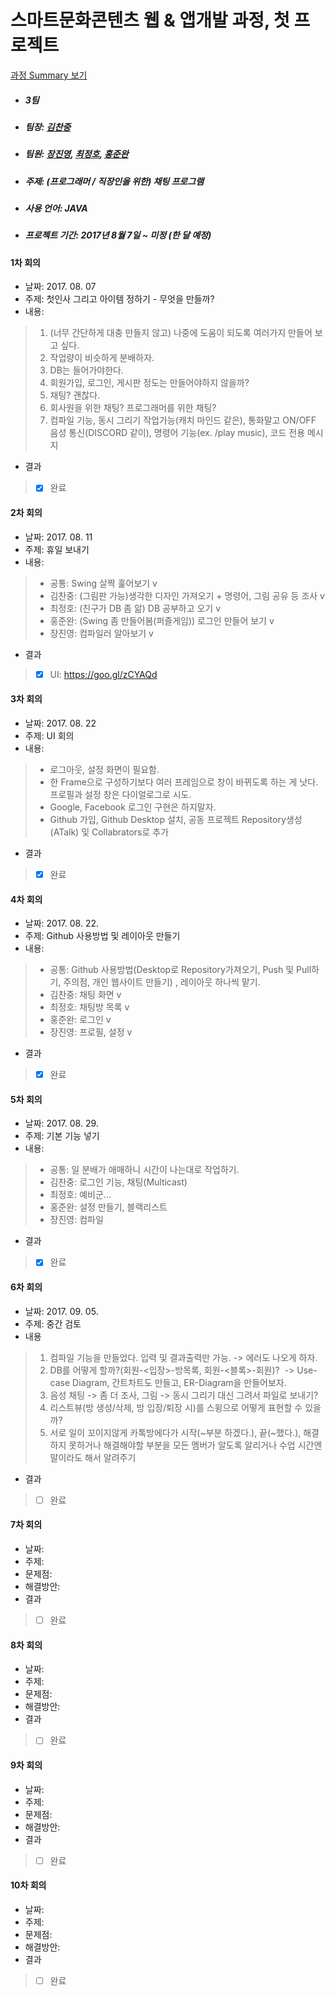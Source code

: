 # 스마트문화콘텐츠 웹 & 앱개발 과정, 첫 프로젝트 #
[과정 Summary 보기](https://chanjungkim.github.io/study/androidstudy/)
* ##### 3팀
* ##### 팀장: [김찬중](https://www.linkedin.com/in/chanjungkim/)
* ##### 팀원: [장진영](https://github.com/jinyoung1105), [최정호](https://github.com/odoria), [홍준완](https://github.com/hongjunwan) 
* ##### 주제: (프로그래머 / 직장인을 위한) 채팅 프로그램
* ##### 사용 언어: JAVA
* ##### 프로젝트 기간: 2017년 8월 7일 ~ 미정 (한 달 예정)

#### 1차 회의
* 날짜: 2017. 08. 07
* 주제: 첫인사 그리고 아이템 정하기 - 무엇을 만들까?
* 내용:
> 1. (너무 간단하게 대충 만들지 않고) 나중에 도움이 되도록 여러가지 만들어 보고 싶다.
> 2. 작업량이 비슷하게 분배하자.
> 3. DB는 들어가야한다.
> 4. 회원가입, 로그인, 게시판 정도는 만들어야하지 않을까?
> 5. 채팅? 괜찮다.
> 6. 회사원을 위한 채팅? 프로그래머를 위한 채팅?
> 7. 컴파일 기능, 동시 그리기 작업가능(캐치 마인드 같은), 통화말고 ON/OFF 음성 통신(DISCORD 같이), 명령어 기능(ex. /play music), 코드 전용 메시지
* 결과
> - [X] 완료

#### 2차 회의
* 날짜: 2017. 08. 11
* 주제: 휴일 보내기
* 내용: 
> * 공통: Swing 살짝 훑어보기 v
> * 김찬중: (그림판 가능)생각한 디자인 가져오기 + 명령어, 그림 공유 등 조사 v
> * 최정호: (친구가 DB 좀 앎) DB 공부하고 오기 v
> * 홍준완: (Swing 좀 만들어봄(퍼즐게임)) 로그인 만들어 보기 v
> * 장진영: 컴파일러 알아보기 v
* 결과
> - [X] UI: https://goo.gl/zCYAQd

#### 3차 회의
* 날짜: 2017. 08. 22
* 주제: UI 회의
* 내용: 
> * 로그아웃, 설정 화면이 필요함.
> * 한 Frame으로 구성하기보다 여러 프레임으로 창이 바뀌도록 하는 게 낫다. 프로필과 설정 창은 다이얼로그로 시도.
> * Google, Facebook 로그인 구현은 하지말자.
> * Github 가입, Github Desktop 설치, 공동 프로젝트 Repository생성(ATalk) 및 Collabrators로 추가
* 결과
> - [X] 완료

#### 4차 회의
* 날짜: 2017. 08. 22. 
* 주제: Github 사용방법 및 레이아웃 만들기
* 내용:
> * 공통: Github 사용방법(Desktop로 Repository가져오기, Push 및 Pull하기, 주의점, 개인 웹사이트 만들기) , 레이아웃 하나씩 맡기.
> * 김찬중: 채팅 화면 v
> * 최정호: 채팅방 목록 v
> * 홍준완: 로그인 v
> * 장진영: 프로필, 설정 v
* 결과
> - [X] 완료

#### 5차 회의
* 날짜: 2017. 08. 29.
* 주제: 기본 기능 넣기
* 내용: 
> * 공통: 일 분배가 애매하니 시간이 나는대로 작업하기.
> * 김찬중: 로그인 기능, 채팅(Multicast)
> * 최정호: 예비군...
> * 홍준완: 설정 만들기, 블랙리스트
> * 장진영: 컴파일
* 결과
> - [X] 완료

#### 6차 회의
* 날짜: 2017. 09. 05.
* 주제: 중간 검토
* 내용
> 1. 컴파일 기능을 만들었다. 입력 및 결과출력만 가능. -> 에러도 나오게 하자.
> 2. DB를 어떻게 할까?(회원-<입장>-방목록, 회원-<블록>-회원)?  -> Use-case Diagram, 간트차트도 만들고, ER-Diagram을 만들어보자.
> 3. 음성 채팅 -> 좀 더 조사, 그림 -> 동시 그리기 대신 그려서 파일로 보내기?
> 4. 리스트뷰(방 생성/삭제, 방 입장/퇴장 시)를 스윙으로 어떻게 표현할 수 있을까?
> 5. 서로 일이 꼬이지않게 카톡방에다가 시작(~부분 하겠다.), 끝(~했다.), 해결하지 못하거나 해결해야할 부분을 모든 멤버가 알도록 알리거나 수업 시간엔 말이라도 해서 알려주기

* 결과
> - [ ] 완료

#### 7차 회의
* 날짜: 
* 주제: 
* 문제점: 
* 해결방안:
* 결과
> - [ ] 완료

#### 8차 회의
* 날짜: 
* 주제: 
* 문제점: 
* 해결방안:
* 결과
> - [ ] 완료

#### 9차 회의
* 날짜: 
* 주제: 
* 문제점: 
* 해결방안:
* 결과
> - [ ] 완료

#### 10차 회의
* 날짜: 
* 주제: 
* 문제점: 
* 해결방안:
* 결과
> - [ ] 완료
